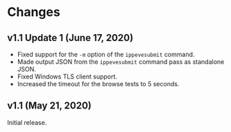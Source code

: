 # Changes

## v1.1 Update 1 (June 17, 2020)

- Fixed support for the `-m` option of the `ippevesubmit` command.
- Made output JSON from the `ippevesubmit` command pass as standalone JSON.
- Fixed Windows TLS client support.
- Increased the timeout for the browse tests to 5 seconds.


## v1.1 (May 21, 2020)

Initial release.
